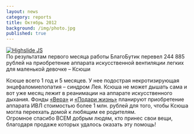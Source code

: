 ```yaml
---
layout: news
category: reports
title: Октябрь 2012
background: /img/photo.jpg
published: true
---
```


<div class="slides">
<a href="http://blagobutik.ru/img/ksen.jpg" class="highslide  " onclick="return hs.expand(this)"><img src="http://blagobutik.ru/img/ksen_thumb.jpg" alt="Highslide JS" title="Click to enlarge"></a>
</div>
По результатам первого месяца работы БлагоБутик перевел 244 885  рублей на приобретение аппарата искусственной вентиляции легких для маленькой девочке – Ксюши 

Ксюше всего 1 год и 5 месяцев. У нее подострая некротизирующая энцефаломиелопатия – синдром Лея. Ксюша не может дышать сама и вот уже месяц лежит в реанимации на аппарате искусственного дыхания. Фонды [«Вера»](http://www.hospicefund.ru/) и [«Подари жизнь»](http://podari-zhizn.ru) планируют приобретение аппарата ИВЛ стоимостью более 1 млн. рублей для того, чтобы Ксюша могла переехать домой к любящим ее родителям.  
Огромное спасибо ВСЕМ добрым людям, кто принес свои вещи, благодаря продаже которых удалось оказать эту помощь!